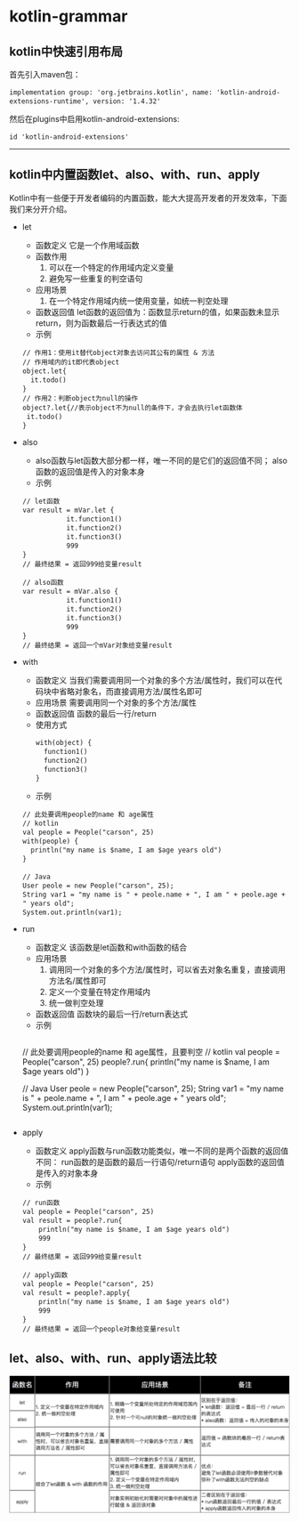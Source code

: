 # kotlin-grammar

## kotlin中快速引用布局
  首先引入maven包：
  ```
  implementation group: 'org.jetbrains.kotlin', name: 'kotlin-android-extensions-runtime', version: '1.4.32'
  ```
  然后在plugins中启用kotlin-android-extensions:
  ```
  id 'kotlin-android-extensions'
  ```
  ***
  
## kotlin中内置函数let、also、with、run、apply
  Kotlin中有一些便于开发者编码的内置函数，能大大提高开发者的开发效率，下面我们来分开介绍。
  * let
     * 函数定义
        它是一个作用域函数
     * 函数作用
        1. 可以在一个特定的作用域内定义变量
        2. 避免写一些重复的判空语句
     * 应用场景
        1. 在一个特定作用域内统一使用变量，如统一判空处理
     * 函数返回值
        let函数的返回值为：函数显示return的值，如果函数未显示return，则为函数最后一行表达式的值
     * 示例
     ```
     // 作用1：使用it替代object对象去访问其公有的属性 & 方法
     // 作用域内的it即代表object
     object.let{
       it.todo()
     }
    // 作用2：判断object为null的操作
    object?.let{//表示object不为null的条件下，才会去执行let函数体
      it.todo()
    }
    ```
  
  * also
    * also函数与let函数大部分都一样，唯一不同的是它们的返回值不同；
      also函数的返回值是传入的对象本身
    * 示例
    ```
    // let函数
    var result = mVar.let {
               it.function1()
               it.function2()
               it.function3()
               999
    }
    // 最终结果 = 返回999给变量result

    // also函数
    var result = mVar.also {
               it.function1()
               it.function2()
               it.function3()
               999
    }
    // 最终结果 = 返回一个mVar对象给变量result
    ```

  * with
    * 函数定义
      当我们需要调用同一个对象的多个方法/属性时，我们可以在代码块中省略对象名，而直接调用方法/属性名即可
    * 应用场景
      需要调用同一个对象的多个方法/属性
    * 函数返回值
      函数的最后一行/return
    * 使用方式
      ```
      with(object) {
        function1()
        function2()
        function3()
      }
      ```
    * 示例
    ```
    // 此处要调用people的name 和 age属性
    // kotlin
    val people = People("carson", 25)
    with(people) {
      println("my name is $name, I am $age years old")
    }

    // Java
    User peole = new People("carson", 25);
    String var1 = "my name is " + peole.name + ", I am " + peole.age + " years old";
    System.out.println(var1);
    ```

  * run
    * 函数定义
      该函数是let函数和with函数的结合
    * 应用场景
      1. 调用同一个对象的多个方法/属性时，可以省去对象名重复，直接调用方法名/属性即可
      2. 定义一个变量在特定作用域内
      3. 统一做判空处理
    * 函数返回值
      函数块的最后一行/return表达式
    * 示例
      ```
    // 此处要调用people的name 和 age属性，且要判空
    // kotlin
    val people = People("carson", 25)
    people?.run{
        println("my name is $name, I am $age years old")
    }

    // Java
    User peole = new People("carson", 25);
    String var1 = "my name is " + peole.name + ", I am " + peole.age + " years old";
    System.out.println(var1);
      ```

  * apply
    * 函数定义
      apply函数与run函数功能类似，唯一不同的是两个函数的返回值不同：
      run函数的是函数的最后一行语句/return语句
      apply函数的返回值是传入的对象本身
    * 示例
    ```
    // run函数
    val people = People("carson", 25)
    val result = people?.run{
        println("my name is $name, I am $age years old")
        999
    }
    // 最终结果 = 返回999给变量result

    // apply函数
    val people = People("carson", 25)
    val result = people?.apply{
        println("my name is $name, I am $age years old")
        999
    }
    // 最终结果 = 返回一个people对象给变量result
    ```

## let、also、with、run、apply语法比较
  ![Comparation among let、also、with、run、apply in kotlin](./pictures/KotlinFiveGrammarsComperation.png "Comparation among let、also、with、run、apply in kotlin")